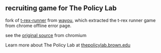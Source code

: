 ## recruiting game for The Policy Lab

fork of [t-rex-runner](https://github.com/wayou/t-rex-runner) from [wayou](https://github.com/wayou), which extracted the t-rex runner game from chrome offline error page.

see the [original source](https://cs.chromium.org/chromium/src/components/neterror/resources/offline.js?q=t-rex+package:%5Echromium$&dr=C&l=7) from chromium

Learn more about The Policy Lab at [thepolicylab.brown.edu](https://thepolicylab.brown.edu)

